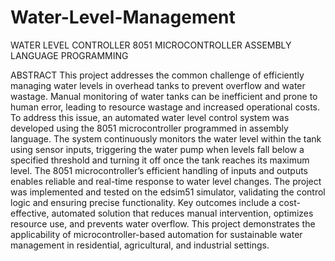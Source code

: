 # Water-Level-Management
WATER LEVEL CONTROLLER  8051 MICROCONTROLLER ASSEMBLY  LANGUAGE  PROGRAMMING

ABSTRACT 
This project addresses the common challenge of efficiently managing water levels in 
overhead tanks to prevent overflow and water wastage. Manual monitoring of water tanks can 
be inefficient and prone to human error, leading to resource wastage and increased 
operational costs. To address this issue, an automated water level control system was 
developed using the 8051 microcontroller programmed in assembly language. 
The system continuously monitors the water level within the tank using sensor inputs, 
triggering the water pump when levels fall below a specified threshold and turning it off once 
the tank reaches its maximum level. The 8051 microcontroller’s efficient handling of inputs 
and outputs enables reliable and real-time response to water level changes. The project was 
implemented and tested on the edsim51 simulator, validating the control logic and ensuring 
precise functionality. 
Key outcomes include a cost-effective, automated solution that reduces manual intervention, 
optimizes resource use, and prevents water overflow. This project demonstrates the 
applicability of microcontroller-based automation for sustainable water management in 
residential, agricultural, and industrial settings.
